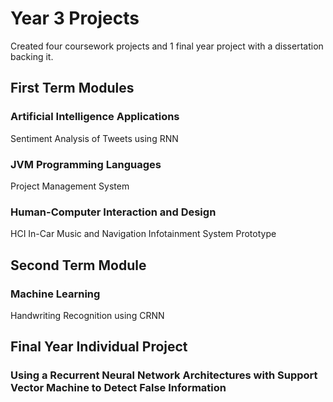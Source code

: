 # Year 3 Projects

Created four coursework projects and 1 final year project with a dissertation backing it.

## First Term Modules
### Artificial Intelligence Applications
Sentiment Analysis of Tweets using RNN

### JVM Programming Languages
Project Management System

### Human-Computer Interaction and Design
HCI In-Car Music and Navigation Infotainment System Prototype


## Second Term Module
### Machine Learning
Handwriting Recognition using CRNN


## Final Year Individual Project
### Using a Recurrent Neural Network Architectures with Support Vector Machine to Detect False Information
